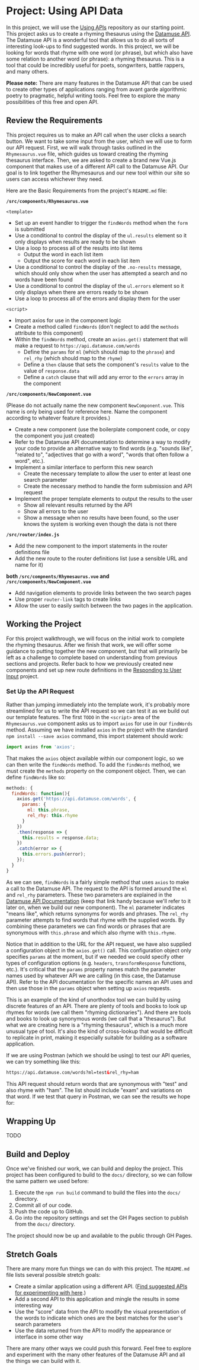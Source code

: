 # Project: Using API Data

In this project, we will use the [Using APIs](https://github.com/suwebdev/wats4000-using-apis) repository as our starting point. This project asks us to create a rhyming thesaurus using the [Datamuse API](http://www.datamuse.com/api/). The Datamuse API is a wonderful tool that allows us to do all sorts of interesting look-ups to find suggested words. In this project, we will be looking for words that rhyme with one word (or phrase), but which also have some relation to another word (or phrase): a rhyming thesaurus. This is a tool that could be incredibly useful for poets, songwriters, battle rappers, and many others.

**Please note:** There are many features in the Datamuse API that can be used to create other types of applications ranging from avant garde algorithmic poetry to pragmatic, helpful writing tools. Feel free to explore the many possibilities of this free and open API.

## Review the Requirements
This project requires us to make an API call when the user clicks a search button. We want to take some input from the user, which we will use to form our API request. First, we will walk through tasks outlined in the `Rhymesaurus.vue` file, which guides us toward creating the rhyming thesaurus interface. Then, we are asked to create a brand new Vue.js component that makes use of a different API call to the Datamuse API. Our goal is to link together the Rhymesaurus and our new tool within our site so users can access whichever they need.

Here are the Basic Requirements from the project's `README.md` file:

**`/src/components/Rhymesaurus.vue`**

`<template>`

* Set up an event handler to trigger the `findWords` method when the `form` is submitted
* Use a conditional to control the display of the `ul.results` element so it only displays when results are ready to be shown
* Use a loop to process all of the results into list items
    * Output the word in each list item
    * Output the score for each word in each list item
* Use a conditional to control the display of the `.no-results` message, which should only show when the user has attempted a search and no words have been found
* Use a conditional to control the display of the `ul.errors` element so it only displays when there are errors ready to be shown
* Use a loop to process all of the errors and display them for the user

`<script>`

* Import axios for use in the component logic
* Create a method called `findWords` (don't neglect to add the `methods` attribute to this component)
* Within the `findWords` method, create an `axios.get()` statement that will make a request to `https://api.datamuse.com/words`
    * Define the `params` for `ml` (which should map to the `phrase`) and `rel_rhy` (which should map to the `rhyme`)
    * Define a `then` clause that sets the component's `results` value to the value of `response.data`
    * Define a `catch` clause that will add any error to the `errors` array in the component

**`/src/components/NewComponent.vue`**

(Please do not actually name the new component `NewComponent.vue`. This name is only being used for reference here. Name the component according to whatever feature it provides.)

* Create a new component (use the boilerplate component code, or copy the component you just created)
* Refer to the Datamuse API documentation to determine a way to modify your code to provide an alternative way to find words (e.g. "sounds like", "related to", "adjectives that go with a word", "words that often follow a word", etc.).
* Implement a similar interface to perform this new search
    * Create the necessary template to allow the user to enter at least one search parameter
    * Create the necessary method to handle the form submission and API request
* Implement the proper template elements to output the results to the user
    * Show all relevant results returned by the API
    * Show all errors to the user
    * Show a message when no results have been found, so the user knows the system is working even though the data is not there

**`/src/router/index.js`**

* Add the new component to the import statements in the router definitions file
* Add the new route to the router definitions list (use a sensible URL and name for it)

**both `/src/compnents/Rhymesaurus.vue` and `/src/components/NewComponent.vue`**

* Add navigation elements to provide links between the two search pages
* Use proper `router-link` tags to create links
* Allow the user to easily switch between the two pages in the application.

## Working the Project
For this project walkthrough, we will focus on the initial work to complete the rhyming thesaurus. After we finish that work, we will offer some guidance to putting together the new component, but that will primarily be left as a challenge to complete based on understanding from previous sections and projects. Refer back to how we previously created new components and set up new route definitions in the [Responding to User Input](/routing-urls/project-responding-to-user-input-part-two.md) project.

### Set Up the API Request
Rather than jumping immediately into the template work, it's probably more streamlined for us to write the API request so we can test it as we build out our template features. The first `TODO` in the `<script>` area of the `Rhymesaurus.vue` component asks us to import `axios` for use in our `findWords` method. Assuming we have installed `axios` in the project with the standard `npm install --save axios` command, this import statement should work:

```js
import axios from 'axios';
```

That makes the `axios` object available within our component logic, so we can then write the `findWords` method. To add the `findWords` method, we must create the `methods` property on the component object. Then, we can define `findWords` like so:

```js
methods: {
  findWords: function(){
    axios.get('https://api.datamuse.com/words', {
      params: {
        ml: this.phrase,
        rel_rhy: this.rhyme
      }
    })
    .then(response => {
      this.results = response.data;
    })
    .catch(error => {
      this.errors.push(error);
    });
  }
}
```
As we can see, `findWords` is a fairly simple method that uses `axios` to make a call to the Datamuse API. The request to the API is formed around the `ml` and `rel_rhy` parameters. These two parameters are explained in the [Datamuse API Documentation](http://www.datamuse.com/api/) (keep that link handy because we'll refer to it later on, when we build our new component). The `ml` parameter indicates "means like", which returns synonyms for words and phrases. The `rel_rhy` parameter attempts to find words that rhyme with the supplied words. By combining these parameters we can find words or phrases that are synonymous with `this.phrase` and which also rhyme with `this.rhyme`. 

Notice that in addition to the URL for the API request, we have also supplied a configuration object in the `axios.get()` call. This configuration object only specifies `params` at the moment, but if we needed we could specify other types of configuration options (e.g. `headers`, `transformResponse` functions, etc.). It's critical that the `params` property names match the parameter names used by whatever API we are calling (in this case, the Datamuse API). Refer to the API documentation for the specific names an API uses and then use those in the `params` object when setting up `axios` requests.

This is an example of the kind of unorthodox tool we can build by using discrete features of an API. There are plenty of tools and books to look up rhymes for words (we call them  "rhyming dictionaries"). And there are tools and books to look up synonymous words (we call that a "thesaurus"). But what we are creating here is a "rhyming thesaurus", which is a much more unusual type of tool. It's also the kind of cross-lookup that would be difficult to replicate in print, making it especially suitable for building as a software application.

If we are using Postman (which we should be using) to test our API queries, we can try something like this:

```html
https://api.datamuse.com/words?ml=test&rel_rhy=ham
```
This API request should return words that are synonymous with "test" and also rhyme with "ham". The list should include "exam" and variations on that word. If we test that query in Postman, we can see the results we hope for:




## Wrapping Up
TODO


## Build and Deploy
Once we've finished our work, we can build and deploy the project. This project has been configured to build to the `docs/` directory, so we can follow the same pattern we used before:

1. Execute the `npm run build` command to build the files into the `docs/` directory.
2. Commit all of our code.
3. Push the code up to GitHub.
4. Go into the repository settings and set the GH Pages section to publish from the `docs/` directory.

The project should now be up and available to the public through GH Pages.

## Stretch Goals

There are many more fun things we can do with this project. The `README.md` file lists several possible stretch goals:

* Create a similar application using a different API. ([Find suggested APIs for experimenting with here](https://shawnr.gitbooks.io/practical-javascript-2-building-applications/appendices/appendix-b-api-suggestions.html).)
* Add a second API to this application and mingle the results in some interesting way
* Use the "score" data from the API to modify the visual presentation of the words to indicate which ones are the best matches for the user's search parameters
* Use the data returned from the API to modify the appearance or interface in some other way

There are many other ways we could push this forward. Feel free to explore and experiment with the many other features of the Datamuse API and all the things we can build with it.













